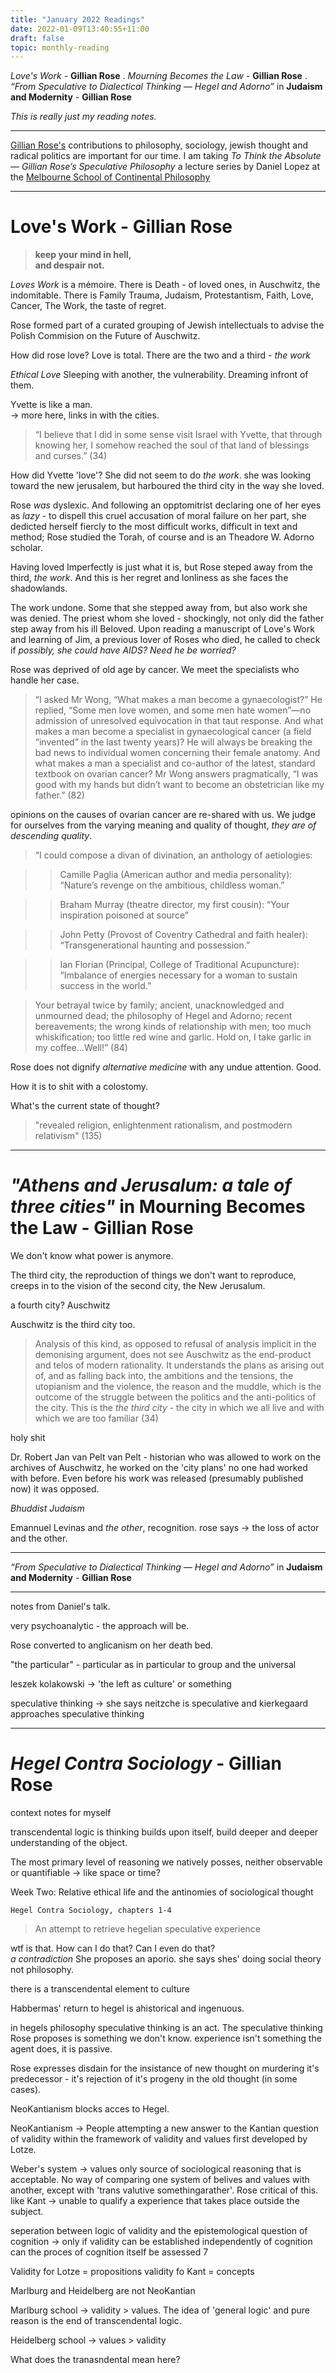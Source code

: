 ```yaml
---
title: "January 2022 Readings"
date: 2022-01-09T13:40:55+11:00
draft: false
topic: monthly-reading
---
```


*Love's Work* - **Gillian Rose** . 
*Mourning Becomes the Law* - **Gillian Rose** . 
*“From Speculative to Dialectical Thinking — Hegel and Adorno”* in **Judaism and Modernity** - **Gillian Rose**

*This is really just my reading notes.*

-------------------------

[Gillian Rose's](https://gillianrose.org) contributions to philosophy, sociology, jewish thought and radical politics are important for our time. I am taking  *To Think the Absolute — Gillian Rose’s Speculative Philosophy* a lecture series by Daniel Lopez at the [Melbourne School of Continental Philosophy](https://mscp.org.au) 

-------------------------


# **Love's Work - Gillian Rose** 
    
 >**keep your mind in hell,**  
 >**and despair not.**
   
   
*Loves Work* is a mémoire. There is Death - of loved ones, in Auschwitz, the indomitable. There is Family Trauma, Judaism, Protestantism, Faith, Love, Cancer, The Work, the taste of regret.  

Rose formed part of a curated grouping of Jewish intellectuals to advise the Polish Commision on the Future of Auschwitz.


How did rose love? Love is total. There are the two and a third - *the work* 

*Ethical Love*
Sleeping with another, the vulnerability. Dreaming infront of them.

Yvette is like a man.  
-> more here, links in with the cities.

>“I believe that I did in some sense visit Israel with Yvette, that through knowing her, I somehow reached the soul of that land of blessings and curses.” (34)

How did Yvette 'love'? She did not seem to do *the work*. she was looking toward the new jerusalem, but harboured the third city in the way she loved. 


Rose *was* dyslexic. And following an opptomitrist declaring one of her eyes as *lazy* - to dispell this cruel accusation of moral failure on her part, she dedicted herself fiercly to the most difficult works, difficult in text and method; Rose studied the Torah, of course and is an Theadore W. Adorno scholar.


Having loved Imperfectly is just what it is, but Rose steped away from the third, *the work*. And this is her regret and lonliness as she faces the shadowlands.

The work undone. Some that she stepped away from, but also work she was denied.
 The priest whom she loved - shockingly, not only did the father step away from his ill Beloved. Upon reading a manuscript of Love's Work and learning of Jim, a previous lover of Roses who died, he called to check if *possibly, she could have AIDS? Need he be worried?* 

Rose was deprived of old age by cancer. We meet the specialists who handle her case.  

>“I asked Mr Wong, “What makes a man become a gynaecologist?” He replied, “Some men love women, and some men hate women”—no admission of unresolved equivocation in that taut response. And what makes a man become a specialist in gynaecological cancer (a field “invented” in the last twenty years)? He will always be breaking the bad news to individual women concerning their female anatomy. And what makes a man a specialist and co-author of the latest, standard textbook on ovarian cancer? Mr Wong answers pragmatically, “I was good with my hands but didn’t want to become an obstetrician like my father.” (82)


opinions on the causes of ovarian cancer are re-shared with us. We judge for ourselves from the varying meaning and quality of thought, *they are of descending quality*.


>“I could compose a divan of divination, an anthology of aetiologies:

>>Camille Paglia (American author and media personality): “Nature’s revenge on the ambitious, childless woman.”

>>Braham Murray (theatre director, my first cousin): “Your inspiration poisoned at source”

>>John Petty (Provost of Coventry Cathedral and faith healer): “Transgenerational haunting and possession.”

>>Ian Florian (Principal, College of Traditional Acupuncture): “Imbalance of energies necessary for a woman to sustain success in the world.”

>Your betrayal twice by family; ancient, unacknowledged and unmourned dead; the philosophy of Hegel and Adorno; recent bereavements; the wrong kinds of relationship with men; too much whiskification; too little red wine and garlic. Hold on, I take garlic in my coffee…Well!” (84)

Rose does not dignify *alternative medicine* with any undue attention. Good. 

How it is to shit with a colostomy.


What's the current state of thought?

> "revealed religion, enlightenment rationalism, and postmodern relativism" (135)




-------------------------

# *"Athens and Jerusalum: a tale of three cities"* in **Mourning Becomes the Law** - **Gillian Rose**  



We don't know what power is anymore.

The third city, the reproduction of things we don't want to reproduce, creeps in to the vision of the second city, the New Jerusalum.

a fourth city? Auschwitz 

Auschwitz is the third city too.

>Analysis of this kind, as opposed to refusal of analysis implicit in the demonising argument, does not see Auschwitz as the end-product and telos of modern rationality. It understands the plans as arising out of, and as falling back into, the ambitions and the tensions, the utopianism and the violence, the reason and the muddle, which is the outcome of the struggle between the politics and the anti-politics of the city. This is the *the third city* - the city in which we all live and with which we are too familiar (34)

 holy shit


 
Dr. Robert Jan van Pelt
van Pelt - historian who was allowed to work on the archives of Auschwitz, he worked on the 'city plans' no one had worked with before. Even before his work was released (presumably published now) it was opposed.


*Bhuddist Judaism*

Emannuel Levinas and *the other*, recognition.
rose says -> the loss of actor and the other.


-------------------------

*“From Speculative to Dialectical Thinking — Hegel and Adorno”* in **Judaism and Modernity** - **Gillian Rose**

-----------------
notes from Daniel's talk.

very psychoanalytic - the approach will be. 

Rose converted to anglicanism on her death bed.

"the particular" - particular as in particular to group and the universal


leszek kolakowski -> 'the left as culture' or something


speculative thinking -> she says neitzche is speculative and kierkegaard approaches speculative thinking

----------------
# *Hegel Contra Sociology* - Gillian Rose


context notes for myself

transcendental logic is thinking builds upon itself, build deeper and deeper understanding of the object.

The most primary level of reasoning we natively posses, neither observable or quantifiable -> like space or time? 


Week Two: Relative ethical life and the antinomies of sociological thought

    Hegel Contra Sociology, chapters 1-4

> An attempt to retrieve hegelian speculative experience

wtf is that. How can I do that? Can I even do that?   
*a contradiction*
She proposes an aporio.
she says shes' doing social theory not philosophy.   

there is a transcendental element to culture

Habbermas' return to hegel is ahistorical and ingenuous.  


in hegels philosophy speculative thinking is an act.
The speculative thinking Rose proposes is something we don't know. experience isn't something the agent does, it is passive.

Rose expresses disdain for the insistance of new thought on murdering it's predecessor - it's rejection of it's progeny in the old thought (in some cases). 

NeoKantianism blocks acces to Hegel.


NeoKantianism -> People attempting a new answer to the Kantian question of validity within the framework of validity and values first developed by Lotze.

Weber's system -> values only source of sociological reasoning that is acceptable. No way of comparing one system of belives and values with another, except with 'trans valutive somethingarather'. Rose critical of this.
like Kant -> unable to qualify a experience that takes place outside the subject.

seperation between logic of validity and the epistemological question of cognition 
-> only if validity can be established independently of cognition can the proces of cognition itself be assessed 7

Validity for Lotze = propositions
validity fo Kant = concepts

Marlburg and Heidelberg are not NeoKantian

Marlburg school -> validity > values. The idea of 'general logic' and pure reason is the end of transcendental logic. 

Heidelberg school -> values > validity

What does the tranasndental mean here? 

